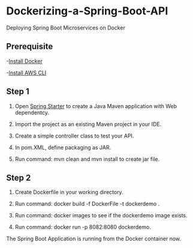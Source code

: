 # Dockerizing-a-Spring-Boot-API

Deploying Spring Boot Microservices on Docker

## Prerequisite

-[Install Docker](https://docs.docker.com/install/)

-[Install AWS CLI](https://docs.aws.amazon.com/cli/latest/userguide/cli-chap-install.html)

## Step 1

1. Open [Spring Starter](https://start.spring.io) to create a Java Maven application with Web dependentcy.

2. Import the project as an existing Maven project in your IDE.

3. Create a simple controller class to test your API.

4. In pom.XML, define packaging as JAR.

5. Run command: mvn clean and mvn install to create jar file.

## Step 2

1. Create Dockerfile in your working directory.

2. Run command: docker build -f DockerFile -t dockerdemo .

3. Run command: docker images to see if the dockerdemo image exists.

4. Run command: docker run -p 8082:8080 dockerdemo.

The Spring Boot Application is running from the Docker container now.
